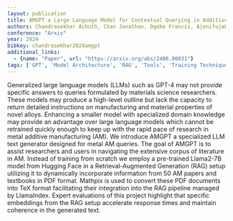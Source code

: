 ```yaml
---
layout: publication
title: AMGPT a Large Language Model for Contextual Querying in Additive Manufacturing
authors: Chandrasekhar Achuth, Chan Jonathan, Ogoke Francis, Ajenifujah Olabode, Farimani Amir Barati
conference: "Arxiv"
year: 2024
bibkey: chandrasekhar2024amgpt
additional_links:
  - {name: "Paper", url: "https://arxiv.org/abs/2406.00031"}
tags: ['GPT', 'Model Architecture', 'RAG', 'Tools', 'Training Techniques']
---
```

Generalized large language models (LLMs) such as GPT-4 may not provide specific answers to queries formulated by materials science researchers. These models may produce a high-level outline but lack the capacity to return detailed instructions on manufacturing and material properties of novel alloys. Enhancing a smaller model with specialized domain knowledge may provide an advantage over large language models which cannot be retrained quickly enough to keep up with the rapid pace of research in metal additive manufacturing (AM). We introduce AMGPT a specialized LLM text generator designed for metal AM queries. The goal of AMGPT is to assist researchers and users in navigating the extensive corpus of literature in AM. Instead of training from scratch we employ a pre-trained Llama2-7B model from Hugging Face in a Retrieval-Augmented Generation (RAG) setup utilizing it to dynamically incorporate information from 50 AM papers and textbooks in PDF format. Mathpix is used to convert these PDF documents into TeX format facilitating their integration into the RAG pipeline managed by LlamaIndex. Expert evaluations of this project highlight that specific embeddings from the RAG setup accelerate response times and maintain coherence in the generated text.
